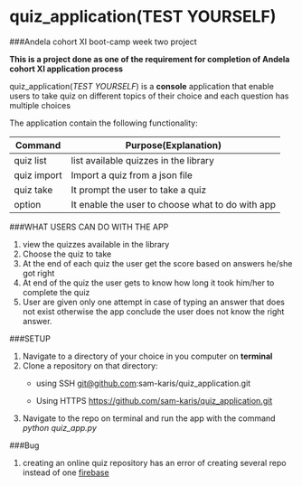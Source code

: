 # quiz_application(TEST YOURSELF)
###Andela cohort XI boot-camp week two project

__This is a project done as one of the requirement for completion of Andela cohort XI application process__

quiz_application(*TEST YOURSELF*) is a **console** application that enable users to take quiz on 
different topics of their choice and each question has multiple choices

The application contain the following functionality:

**Command** | **Purpose(Explanation)**
------------|-------------------------
quiz list | list available quizzes in the library
quiz import | Import a quiz from a json file 
quiz take | It prompt the user to take a quiz
option | It enable the user to choose what to do with app

###WHAT USERS CAN DO WITH THE APP
1. view the quizzes available in the library
2. Choose the quiz to take
3. At the end of each quiz the user get the score based on answers he/she got right
4. At end of the quiz the user gets to know how long it took him/her to complete the quiz
5. User are given only one attempt in case of typing an answer that does not exist otherwise
   the app conclude the user does not know the right answer.

###SETUP

1. Navigate to a directory of your choice in you computer on **terminal**
2. Clone a repository on that directory:
    * using SSH 
        git@github.com:sam-karis/quiz_application.git
      
    * Using HTTPS
        https://github.com/sam-karis/quiz_application.git
 3. Navigate to the repo on terminal and run the app with the command 
      *python quiz_app.py*
      
     
###Bug
1. creating an online quiz repository has an error of creating several repo instead of one
    [firebase](https://quiz-app-e9563.firebaseio.com/)
